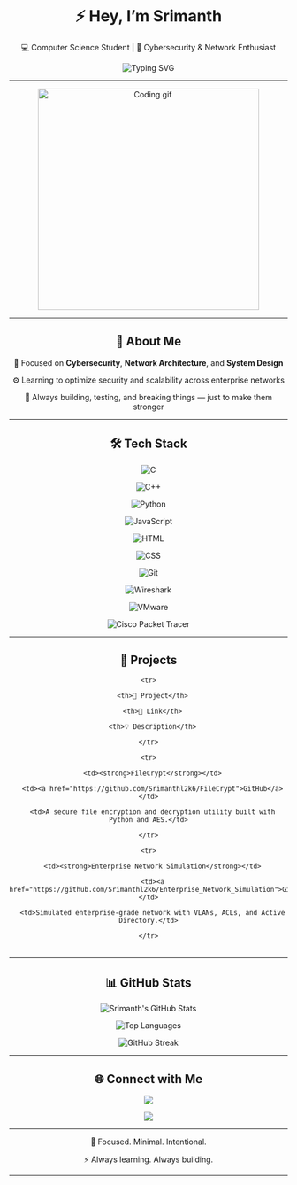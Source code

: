 <div align="center">



# ⚡️ **Hey, I’m Srimanth**  

💻 Computer Science Student | 🔐 Cybersecurity & Network Enthusiast  



![Typing SVG](https://readme-typing-svg.demolab.com?font=Fira+Code&duration=2500&pause=800&color=FF6EC7&center=true&vCenter=true&width=600&lines=Building+systems+that+don’t+break.;Securing+networks+that+shouldn’t+fail.;Always+debugging.+Never+done.)



---



<img src="https://media.tenor.com/qj8mHb6dM90AAAAC/coding.gif" width="400" alt="Coding gif">



---



## 🧠 About Me



🧩 Focused on **Cybersecurity**, **Network Architecture**, and **System Design**  

⚙️ Learning to optimize security and scalability across enterprise networks  

🧱 Always building, testing, and breaking things — just to make them stronger



---



## 🛠️ Tech Stack



<div align="center">



![C](https://img.shields.io/badge/C-00599C?style=for-the-badge&logo=c&logoColor=white)

![C++](https://img.shields.io/badge/C++-00599C?style=for-the-badge&logo=cplusplus&logoColor=white)

![Python](https://img.shields.io/badge/Python-3776AB?style=for-the-badge&logo=python&logoColor=white)

![JavaScript](https://img.shields.io/badge/JavaScript-F7DF1E?style=for-the-badge&logo=javascript&logoColor=black)

![HTML](https://img.shields.io/badge/HTML-E34F26?style=for-the-badge&logo=html5&logoColor=white)

![CSS](https://img.shields.io/badge/CSS-1572B6?style=for-the-badge&logo=css3&logoColor=white)



![Git](https://img.shields.io/badge/Git-F05032?style=for-the-badge&logo=git&logoColor=white)

![Wireshark](https://img.shields.io/badge/Wireshark-1679A7?style=for-the-badge&logo=wireshark&logoColor=white)

![VMware](https://img.shields.io/badge/VMware-607078?style=for-the-badge&logo=vmware&logoColor=white)

![Cisco Packet Tracer](https://img.shields.io/badge/Cisco%20Packet%20Tracer-1D4F91?style=for-the-badge&logo=cisco&logoColor=white)



</div>



---



## 🚀 Projects



<table align="center">

  <thead>

    <tr>

      <th>🧩 Project</th>

      <th>🔗 Link</th>

      <th>💡 Description</th>

    </tr>

  </thead>

  <tbody>

    <tr>

      <td><strong>FileCrypt</strong></td>

      <td><a href="https://github.com/Srimanthl2k6/FileCrypt">GitHub</a></td>

      <td>A secure file encryption and decryption utility built with Python and AES.</td>

    </tr>

    <tr>

      <td><strong>Enterprise Network Simulation</strong></td>

      <td><a href="https://github.com/Srimanthl2k6/Enterprise_Network_Simulation">GitHub</a></td>

      <td>Simulated enterprise-grade network with VLANs, ACLs, and Active Directory.</td>

    </tr>

  </tbody>

</table>



---



## 📊 GitHub Stats



<div align="center">



![Srimanth's GitHub Stats](https://github-readme-stats.vercel.app/api?username=Srimanthl2k6&show_icons=true&theme=radical&hide_border=true)

![Top Languages](https://github-readme-stats.vercel.app/api/top-langs/?username=Srimanthl2k6&layout=compact&theme=radical&hide_border=true)

![GitHub Streak](https://github-readme-streak-stats.herokuapp.com/?user=Srimanthl2k6&theme=radical&hide_border=true)



</div>



---



## 🌐 Connect with Me



<div align="center">



<a href="https://www.instagram.com/srimanth__l/"><img src="https://img.shields.io/badge/Instagram-%23E4405F.svg?style=for-the-badge&logo=Instagram&logoColor=white" /></a>

<a href="https://www.linkedin.com/in/srimanth-lashkar-0794a5264/"><img src="https://img.shields.io/badge/LinkedIn-%230A66C2.svg?style=for-the-badge&logo=LinkedIn&logoColor=white" /></a>



</div>



---



<div align="center">



🩵 Focused. Minimal. Intentional.  

⚡ Always learning. Always building.



</div>



---
